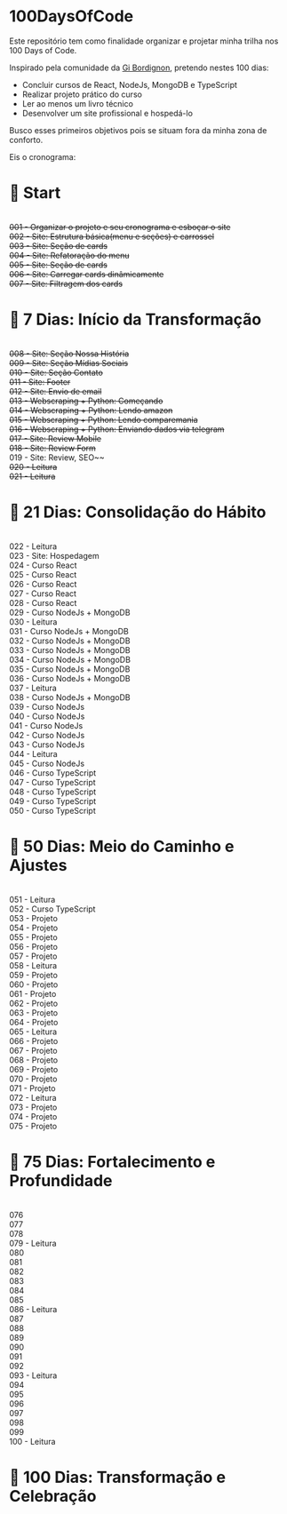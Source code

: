 # 100DaysOfCode

Este repositório tem como finalidade organizar e projetar minha trilha nos 100 Days of Code.

Inspirado pela comunidade da <a href="https://github.com/sspacecoding">Gi Bordignon</a>, pretendo nestes 100 dias:

- Concluir cursos de React, NodeJs, MongoDB e TypeScript
- Realizar projeto prático do curso
- Ler ao menos um livro técnico
- Desenvolver um site profissional e hospedá-lo

Busco esses primeiros objetivos pois se situam fora da minha zona de conforto.

Eis o cronograma:

<h1>🚩 Start</h1>

<br>~~001 - Organizar o projeto e seu cronograma e esboçar o site~~
<br>~~002 - Site: Estrutura básica(menu e seções) e carrossel~~
<br>~~003 - Site: Seção de cards~~
<br>~~004 - Site: Refatoração do menu~~
<br>~~005 - Site: Seção de cards~~
<br>~~006 - Site: Carregar cards dinâmicamente~~
<br>~~007 - Site: Filtragem dos cards~~
<br><h1>🚩 7 Dias: Início da Transformação</h1>
<br>~~008 - Site: Seção Nossa História~~
<br>~~009 - Site: Seção Mídias Sociais~~
<br>~~010 - Site: Seção Contato~~
<br>~~011 - Site: Footer~~
<br>~~012 - Site: Envio de email~~
<br>~~013 - Webscraping + Python: Começando~~
<br>~~014 - Webscraping + Python: Lendo amazon~~
<br>~~015 - Webscraping + Python: Lendo comparemania~~
<br>~~016 - Webscraping + Python: Enviando dados via telegram~~
<br>~~017 - Site: Review Mobile~~
<br>~~018 - Site: Review Form
<br>~~019 - Site: Review, SEO~~
<br>~~020 - Leitura~~
<br>~~021 - Leitura~~
<br><h1>🚩 21 Dias: Consolidação do Hábito</h1>
<br>022 - Leitura
<br>023 - Site: Hospedagem
<br>024 - Curso React
<br>025 - Curso React
<br>026 - Curso React
<br>027 - Curso React
<br>028 - Curso React
<br>029 - Curso NodeJs + MongoDB
<br>030 - Leitura
<br>031 - Curso NodeJs + MongoDB
<br>032 - Curso NodeJs + MongoDB
<br>033 - Curso NodeJs + MongoDB
<br>034 - Curso NodeJs + MongoDB
<br>035 - Curso NodeJs + MongoDB
<br>036 - Curso NodeJs + MongoDB
<br>037 - Leitura
<br>038 - Curso NodeJs + MongoDB
<br>039 - Curso NodeJs
<br>040 - Curso NodeJs
<br>041 - Curso NodeJs
<br>042 - Curso NodeJs
<br>043 - Curso NodeJs
<br>044 - Leitura
<br>045 - Curso NodeJs
<br>046 - Curso TypeScript
<br>047 - Curso TypeScript
<br>048 - Curso TypeScript
<br>049 - Curso TypeScript
<br>050 - Curso TypeScript
<br><h1>🚩 50 Dias: Meio do Caminho e Ajustes</h1>
<br>051 - Leitura
<br>052 - Curso TypeScript
<br>053 - Projeto
<br>054 - Projeto
<br>055 - Projeto
<br>056 - Projeto
<br>057 - Projeto
<br>058 - Leitura
<br>059 - Projeto
<br>060 - Projeto
<br>061 - Projeto
<br>062 - Projeto
<br>063 - Projeto
<br>064 - Projeto
<br>065 - Leitura
<br>066 - Projeto
<br>067 - Projeto
<br>068 - Projeto
<br>069 - Projeto
<br>070 - Projeto
<br>071 - Projeto
<br>072 - Leitura
<br>073 - Projeto
<br>074 - Projeto
<br>075 - Projeto
<br><h1>🚩 75 Dias: Fortalecimento e Profundidade</h1>
<br>076
<br>077
<br>078
<br>079 - Leitura
<br>080
<br>081
<br>082
<br>083
<br>084
<br>085
<br>086 - Leitura
<br>087
<br>088
<br>089
<br>090
<br>091
<br>092
<br>093 - Leitura
<br>094
<br>095
<br>096
<br>097
<br>098
<br>099
<br>100 - Leitura
<br><h1>🚩 100 Dias: Transformação e Celebração</h1>
